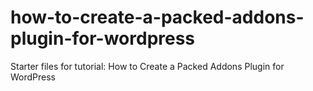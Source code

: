 # how-to-create-a-packed-addons-plugin-for-wordpress
Starter files for tutorial: How to Create a Packed Addons Plugin for WordPress
